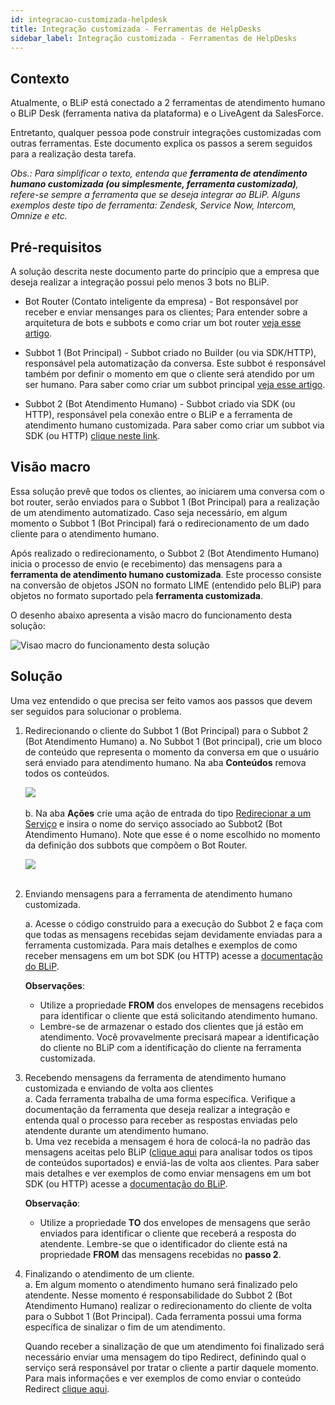 ```yaml
---
id: integracao-customizada-helpdesk
title: Integração customizada - Ferramentas de HelpDesks
sidebar_label: Integração customizada - Ferramentas de HelpDesks
---
```


## Contexto 
Atualmente, o BLiP está conectado a 2 ferramentas de atendimento humano o BLiP Desk (ferramenta nativa da plataforma) e o LiveAgent da SalesForce.

Entretanto, qualquer pessoa pode construir integrações customizadas com outras ferramentas. Este documento explica os passos a serem seguidos para a realização desta tarefa.

*Obs.: Para simplificar o texto, entenda que **ferramenta de atendimento humano customizada (ou simplesmente, ferramenta customizada)**, refere-se sempre a ferramenta que se deseja integrar ao BLiP. Alguns exemplos deste tipo de ferramenta: Zendesk, Service Now, Intercom, Omnize e etc.*

## Pré-requisitos
A solução descrita neste documento parte do princípio que a empresa que deseja realizar a integração possui pelo menos 3 bots no BLiP.

* Bot Router (Contato inteligente da empresa) - Bot responsável por receber e enviar mensanges para os clientes; Para entender sobre a arquitetura de bots e subbots e como criar um bot router [veja esse artigo](/docs/router/hierarquia-bots-subbots/).<br>

* Subbot 1 (Bot Principal) - Subbot criado no Builder (ou via SDK/HTTP), responsável pela automatização da conversa. Este subbot é responsável também por definir o momento em que o cliente será atendido por um ser humano. Para saber como criar um subbot principal [veja esse artigo](/docs/router/criando-bot-com-3-subbots).<br>

* Subbot 2 (Bot Atendimento Humano) - Subbot criado via SDK (ou HTTP), responsável pela conexão entre o BLiP e a ferramenta de atendimento humano customizada. Para saber como criar um subbot via SDK (ou HTTP) [clique neste link](https://docs.blip.ai/#using-sdk-csharp).<br>

## Visão macro
Essa solução prevê que todos os clientes, ao iniciarem uma conversa com o bot router, serão enviados para o Subbot 1 (Bot Principal) para a realização de um atendimento automatizado. Caso seja necessário, em algum momento o Subbot 1 (Bot Principal) fará o redirecionamento de um dado cliente para o atendimento humano.

Após realizado o redirecionamento, o Subbot 2 (Bot Atendimento Humano) inicia o processo de envio (e recebimento) das mensagens para a **ferramenta de atendimento humano customizada**. Este processo consiste na conversão de objetos JSON no formato LIME (entendido pelo BLiP) para objetos no formato suportado pela **ferramenta customizada**.

O desenho abaixo apresenta a visão macro do funcionamento desta solução:

![Visao macro do funcionamento desta solução](/img/helpdesk/integracao-customizada-helpdesk-1.png)

## Solução

Uma vez entendido o que precisa ser feito vamos aos passos que devem ser seguidos para solucionar o problema.

1. Redirecionando o cliente do Subbot 1 (Bot Principal) para o Subbot 2 (Bot Atendimento Humano)
    a. No Subbot 1 (Bot principal), crie um bloco de conteúdo que representa o momento da conversa em que o usuário será enviado para atendimento humano. Na aba **Conteúdos** remova todos os conteúdos.<br>

    ![](/img/helpdesk/integracao-customizada-helpdesk-2.png)<br><br>
    b. Na aba **Ações** crie uma ação de entrada do tipo <u>Redirecionar a um Serviço</u> ​e insira o nome do serviço associado ao Subbot2 (Bot Atendimento Humano). Note que esse é o nome escolhido no momento da definição dos subbots que compõem o Bot Router.

    ![](/img/helpdesk/integracao-customizada-helpdesk-3.png)<br><br>

2. Enviando mensagens para a ferramenta de atendimento humano customizada.<br>

    a. Acesse o código construido para a execução do Subbot 2 e faça com que todas as mensagens recebidas sejam devidamente enviadas para a ferramenta customizada. Para mais detalhes e exemplos de como receber mensagens em um bot SDK (ou HTTP) acesse a [documentação do BLiP](https://docs.blip.ai/#2-receiving-a-message).

    **Observações**:
    * Utilize a propriedade **FROM** dos envelopes de mensagens recebidos para identificar o cliente que está solicitando atendimento humano.<br>
    * Lembre-se de armazenar o estado dos clientes que já estão em atendimento. Você provavelmente precisará mapear a identificação do cliente no BLiP com a identificação do cliente na ferramenta customizada.<br>
  
3. Recebendo mensagens da ferramenta de atendimento humano customizada e enviando de volta aos clientes<br>
    a. Cada ferramenta trabalha de uma forma específica. Verifique a  documentação da ferramenta que deseja realizar a integração e entenda qual o processo para receber as respostas enviadas pelo atendente durante um atendimento humano.<br>
    b. Uma vez recebida a mensagem é hora de colocá-la no padrão das mensagens aceitas pelo BLiP ([clique aqui](https://docs.blip.ai/#content-types) para analisar todos os tipos de conteúdos suportados) e enviá-las de volta aos clientes. Para saber mais detalhes e ver exemplos de como enviar mensagens em um bot SDK (ou HTTP) acesse a [documentação do BLiP](https://docs.blip.ai/#3-sending-a-message).

    **Observação**:
    * Utilize a propriedade **TO** dos envelopes de mensagens que serão enviados para identificar o cliente que receberá a resposta do atendente. Lembre-se que o identificador do cliente está na propriedade **FROM** das mensagens recebidas no **passo 2**.<br>

4. Finalizando o atendimento de um cliente.  
    a. Em algum momento o atendimento humano será finalizado pelo atendente. Nesse momento é responsabilidade do Subbot 2 (Bot Atendimento Humano) realizar o redirecionamento do cliente de volta para o Subbot 1 (Bot Principal). Cada ferramenta possui uma forma específica de sinalizar o fim de um atendimento.

    Quando receber a sinalização de que um atendimento foi finalizado será necessário enviar uma mensagem do tipo Redirect, definindo qual o serviço será responsável por tratar o cliente a partir daquele momento. Para mais informações e ver exemplos de como enviar o conteúdo Redirect [clique aqui](https://docs.blip.ai/#redirect).
